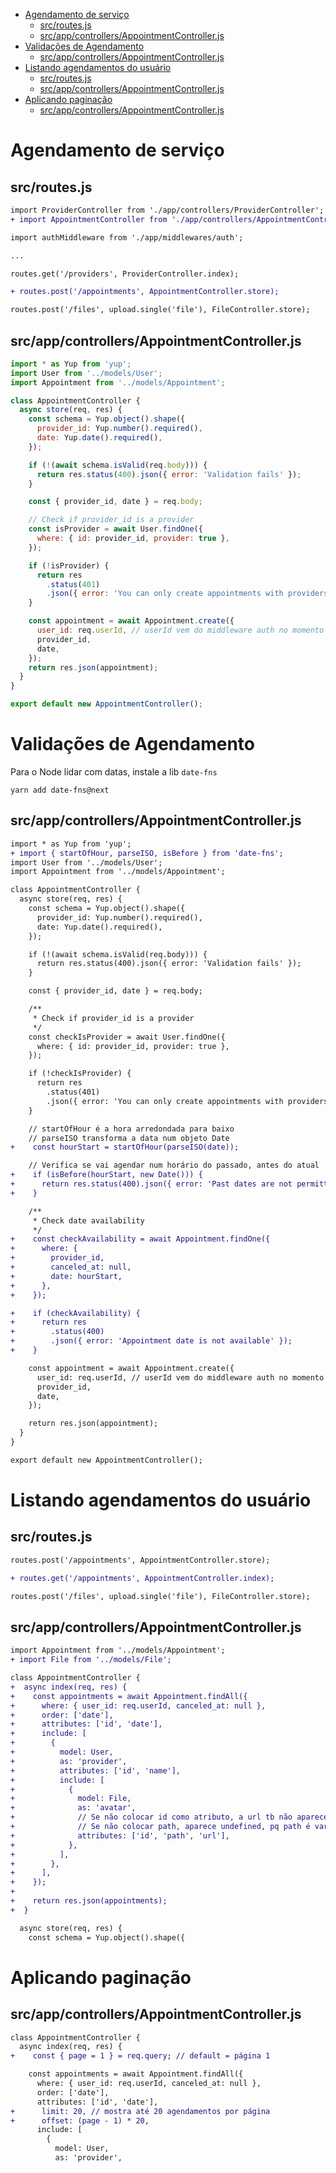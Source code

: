 <!-- TOC -->

- [Agendamento de serviço](#agendamento-de-serviço)
  - [src/routes.js](#srcroutesjs)
  - [src/app/controllers/AppointmentController.js](#srcappcontrollersappointmentcontrollerjs)
- [Validações de Agendamento](#validações-de-agendamento)
  - [src/app/controllers/AppointmentController.js](#srcappcontrollersappointmentcontrollerjs-1)
- [Listando agendamentos do usuário](#listando-agendamentos-do-usuário)
  - [src/routes.js](#srcroutesjs-1)
  - [src/app/controllers/AppointmentController.js](#srcappcontrollersappointmentcontrollerjs-2)
- [Aplicando paginação](#aplicando-paginação)
  - [src/app/controllers/AppointmentController.js](#srcappcontrollersappointmentcontrollerjs-3)

<!-- /TOC -->

# Agendamento de serviço

## src/routes.js

```diff
import ProviderController from './app/controllers/ProviderController';
+ import AppointmentController from './app/controllers/AppointmentController';

import authMiddleware from './app/middlewares/auth';

...

routes.get('/providers', ProviderController.index);

+ routes.post('/appointments', AppointmentController.store);

routes.post('/files', upload.single('file'), FileController.store);
```

## src/app/controllers/AppointmentController.js

```javascript
import * as Yup from 'yup';
import User from '../models/User';
import Appointment from '../models/Appointment';

class AppointmentController {
  async store(req, res) {
    const schema = Yup.object().shape({
      provider_id: Yup.number().required(),
      date: Yup.date().required(),
    });

    if (!(await schema.isValid(req.body))) {
      return res.status(400).json({ error: 'Validation fails' });
    }

    const { provider_id, date } = req.body;

    // Check if provider_id is a provider
    const isProvider = await User.findOne({
      where: { id: provider_id, provider: true },
    });

    if (!isProvider) {
      return res
        .status(401)
        .json({ error: 'You can only create appointments with providers' });
    }

    const appointment = await Appointment.create({
      user_id: req.userId, // userId vem do middleware auth no momento que loga
      provider_id,
      date,
    });
    return res.json(appointment);
  }
}

export default new AppointmentController();
```

# Validações de Agendamento

Para o Node lidar com datas, instale a lib `date-fns`

`yarn add date-fns@next`

## src/app/controllers/AppointmentController.js

```diff
import * as Yup from 'yup';
+ import { startOfHour, parseISO, isBefore } from 'date-fns';
import User from '../models/User';
import Appointment from '../models/Appointment';

class AppointmentController {
  async store(req, res) {
    const schema = Yup.object().shape({
      provider_id: Yup.number().required(),
      date: Yup.date().required(),
    });

    if (!(await schema.isValid(req.body))) {
      return res.status(400).json({ error: 'Validation fails' });
    }

    const { provider_id, date } = req.body;

    /**
     * Check if provider_id is a provider
     */
    const checkIsProvider = await User.findOne({
      where: { id: provider_id, provider: true },
    });

    if (!checkIsProvider) {
      return res
        .status(401)
        .json({ error: 'You can only create appointments with providers' });
    }

    // startOfHour é a hora arredondada para baixo
    // parseISO transforma a data num objeto Date
+    const hourStart = startOfHour(parseISO(date));

    // Verifica se vai agendar num horário do passado, antes do atual
+    if (isBefore(hourStart, new Date())) {
+      return res.status(400).json({ error: 'Past dates are not permitted' });
+    }

    /**
     * Check date availability
     */
+    const checkAvailability = await Appointment.findOne({
+      where: {
+        provider_id,
+        canceled_at: null,
+        date: hourStart,
+      },
+    });

+    if (checkAvailability) {
+      return res
+        .status(400)
+        .json({ error: 'Appointment date is not available' });
+    }

    const appointment = await Appointment.create({
      user_id: req.userId, // userId vem do middleware auth no momento que loga
      provider_id,
      date,
    });

    return res.json(appointment);
  }
}

export default new AppointmentController();
```

# Listando agendamentos do usuário

## src/routes.js

```diff
routes.post('/appointments', AppointmentController.store);

+ routes.get('/appointments', AppointmentController.index);

routes.post('/files', upload.single('file'), FileController.store);
```

## src/app/controllers/AppointmentController.js

```diff
import Appointment from '../models/Appointment';
+ import File from '../models/File';

class AppointmentController {
+  async index(req, res) {
+    const appointments = await Appointment.findAll({
+      where: { user_id: req.userId, canceled_at: null },
+      order: ['date'],
+      attributes: ['id', 'date'],
+      include: [
+        {
+          model: User,
+          as: 'provider',
+          attributes: ['id', 'name'],
+          include: [
+            {
+              model: File,
+              as: 'avatar',
+              // Se não colocar id como atributo, a url tb não aparece
+              // Se não colocar path, aparece undefined, pq path é variável da url lá no model File
+              attributes: ['id', 'path', 'url'],
+            },
+          ],
+        },
+      ],
+    });
+
+    return res.json(appointments);
+  }

  async store(req, res) {
    const schema = Yup.object().shape({
```

# Aplicando paginação

## src/app/controllers/AppointmentController.js

```diff
class AppointmentController {
  async index(req, res) {
+    const { page = 1 } = req.query; // default = página 1

    const appointments = await Appointment.findAll({
      where: { user_id: req.userId, canceled_at: null },
      order: ['date'],
      attributes: ['id', 'date'],
+      limit: 20, // mostra até 20 agendamentos por página
+      offset: (page - 1) * 20,
      include: [
        {
          model: User,
          as: 'provider',
```
